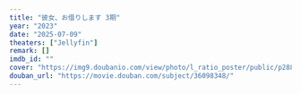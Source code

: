 ```yaml
---
title: "彼女、お借りします 3期"
year: "2023"
date: "2025-07-09"
theaters: ["Jellyfin"]
remark: []
imdb_id: ""
cover: "https://img9.doubanio.com/view/photo/l_ratio_poster/public/p2888859104.jpg"
douban_url: "https://movie.douban.com/subject/36098348/"
---
```

